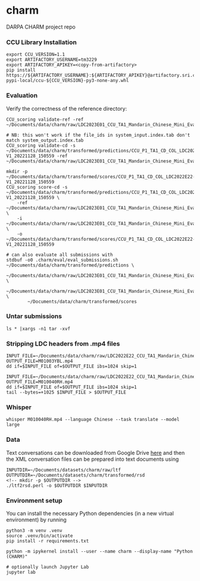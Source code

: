 # charm
DARPA CHARM project repo

### CCU Library Installation
```
export CCU_VERSION=1.1
export ARTIFACTORY_USERNAME=tm3229
export ARTIFACTORY_APIKEY=<copy-from-artifactory>
pip install https://${ARTIFACTORY_USERNAME}:${ARTIFACTORY_APIKEY}@artifactory.sri.com/artifactory/cirano-pypi-local/ccu-${CCU_VERSION}-py3-none-any.whl
```

### Evaluation
Verify the correctness of the reference directory:
```
CCU_scoring validate-ref -ref ~/Documents/data/charm/raw/LDC2023E01_CCU_TA1_Mandarin_Chinese_Mini_Evaluation_Annotation_Unsequestered

# NB: this won't work if the file_ids in system_input.index.tab don't match system_output.index.tab
CCU_scoring validate-cd -s ~/Documents/data/charm/transformed/predictions/CCU_P1_TA1_CD_COL_LDC2022E22-V1_20221128_150559 -ref ~/Documents/data/charm/raw/LDC2023E01_CCU_TA1_Mandarin_Chinese_Mini_Evaluation_Annotation_Unsequestered

mkdir -p ~/Documents/data/charm/transformed/scores/CCU_P1_TA1_CD_COL_LDC2022E22-V1_20221128_150559
CCU_scoring score-cd -s ~/Documents/data/charm/transformed/predictions/CCU_P1_TA1_CD_COL_LDC2022E22-V1_20221128_150559 \
    -ref ~/Documents/data/charm/raw/LDC2023E01_CCU_TA1_Mandarin_Chinese_Mini_Evaluation_Annotation_Unsequestered \
    -i ~/Documents/data/charm/raw/LDC2023E01_CCU_TA1_Mandarin_Chinese_Mini_Evaluation_Annotation_Unsequestered/index_files/COMPLETE.scoring.index.tab \
    -o ~/Documents/data/charm/transformed/scores/CCU_P1_TA1_CD_COL_LDC2022E22-V1_20221128_150559

# can also evaluate all submissions with
stdbuf -o0 .charm/eval/eval_submissions.sh ~/Documents/data/charm/transformed/predictions \
        ~/Documents/data/charm/raw/LDC2023E01_CCU_TA1_Mandarin_Chinese_Mini_Evaluation_Annotation_Unsequestered \
        ~/Documents/data/charm/raw/LDC2023E01_CCU_TA1_Mandarin_Chinese_Mini_Evaluation_Annotation_Unsequestered/index_files/COMPLETE.scoring.index.tab \
        ~/Documents/data/charm/transformed/scores

```

### Untar submissions
```
ls * |xargs -n1 tar -xvf
```

### Stripping LDC headers from .mp4 files
```
INPUT_FILE=~/Documents/data/charm/raw/LDC2022E22_CCU_TA1_Mandarin_Chinese_Mini_Evaluation_Source_Data/data/video/M01003YBL.mp4.ldcc
OUTPUT_FILE=M01003YBL.mp4
dd if=$INPUT_FILE of=$OUTPUT_FILE ibs=1024 skip=1

INPUT_FILE=~/Documents/data/charm/raw/LDC2022E22_CCU_TA1_Mandarin_Chinese_Mini_Evaluation_Source_Data/data/video/M010040RH.mp4.ldcc
OUTPUT_FILE=M010040RH.mp4
dd if=$INPUT_FILE of=$OUTPUT_FILE ibs=1024 skip=1
tail --bytes=+1025 $INPUT_FILE > $OUTPUT_FILE
```

### Whisper
```
whisper M010040RH.mp4 --language Chinese --task translate --model large
```
### Data
Text conversations can be downloaded from Google Drive [here](https://drive.google.com/drive/folders/1y3JdISN1EapNNxGM_mMN_xsQ2nuIgJiY) and then the XML conversation files can be prepared into text documents using
```
INPUTDIR=~/Documents/datasets/charm/raw/ltf
OUTPUTDIR=~/Documents/datasets/charm/transformed/rsd
<!-- mkdir -p $OUTPUTDIR -->
./ltf2rsd.perl -o $OUTPUTDIR $INPUTDIR
``` 

### Environment setup
You can install the necessary Python dependencies (in a new virtual environment) by running
```
python3 -m venv .venv
source .venv/bin/activate
pip install -r requirements.txt

python -m ipykernel install --user --name charm --display-name "Python (CHARM)"

# optionally launch Jupyter Lab
jupyter lab
```